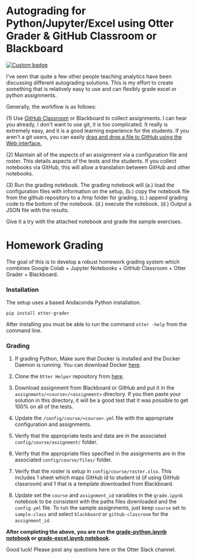 # Autograding for Python/Jupyter/Excel using Otter Grader & GitHub Classroom or Blackboard

[![Custom badge](https://img.shields.io/endpoint?logo=slack&url=https%3A%2F%2Fraw.githubusercontent.com%2Fucbds-infra%2Fotter-grader%2Fmaster%2Fslack-shields.json)](https://join.slack.com/t/otter-grader/shared_invite/enQtOTM5MTQ0MzkwMTk0LTBiNWIzZTYxNDA2NDZmM2JkMzcwZjA4YWViNDM4ZTgyNDVhNDgwOTQ0NjNlZjcwNmY5YzJiZjZhZGNhNzc5MjA)

I've seen that quite a few other people teaching analytics have been discussing different autograding solutions.  This is my effort to create something that is relatively easy to use and can flexibly grade excel or python assignments.  

Generally, the workflow is as follows:

  (1) Use [GitHub Classroom](https://classroom.github.com) or Blackboard to collect assignments.  I can hear you already, I don't want to use git, it is too complicated.  It really is extremely easy, and it is a good learning experience for the students.  If you aren't a git users, you can easily [drag and drop a file to GitHub using the Web interface.](https://help.github.com/en/github/managing-files-in-a-repository/adding-a-file-to-a-repository)

  (2) Maintain all of the aspects of an assignment via a configuration file and roster.  This details aspects of the tests and the students.  If you collect notebooks via GitHub, this will allow a translation between GitHub and other notebooks.

  (3) Run the grading notebook.  The grading notebook will (a.) load the configuration files with information on the setup, (b.) copy the notebook file from the github repository to a /tmp folder for grading, (c.) append grading code to the bottom of the notebook.  (d.) execute the notebook. (d.) Output a JSON file with the results.

Give it a try with the attached notebook and grade the sample exercises.  

# Homework Grading
The goal of this is to develop a robust homework grading system which combines Google Colab + Jupyter Notebooks + GitHub Classroom + Otter Grader + Blackboard.


### Installation
The setup uses a based Andaconda Python installation.

```
pip install otter-grader
```

After installing you must be able to run the command `otter -help` from the command line. 

### Grading
  1. If grading Python, Make sure that Docker is installed and the Docker Daemon is running.  You can download Docker [here](https://docs.docker.com/get-docker/).

  2. Clone the `Otter Helper` repository from [here](https://github.com/jkuruzovich/otter_helper).

  3.  Download assignment from Blackboard or GitHub and put it in the `assignments/<course>/<assignment>` directory. If you then paste your solution in this directory, it will be a good test that it was possible to get 100% on all of the tests.

  4. Update the `/config/course/<course>.yml` file with the appropriate configuration and assignments.

  5. Verify that the appropriate tests and data are in the associated `config/course/assignment/` folder.

  6. Verify that the appropriate files specified in the assignments are in the associated `config/course/files/` folder.

  7. Verify that the roster is setup in `config/course/roster.xlsx`. This includes 1 sheet which maps GitHub id to student id (if using GitHub classroom) and 1 that is a template downloaded from Blackboard.

  8. Update set the `course` and `assignment_id` varaibles in the `grade.ipynb` notebook to be consistent with the paths files downloaded and the `config.yml` file. To run the sample assignments, just keep `course` set to `sample-class` and select `blackboard` or `github-classroom` for the `assignment_id`.

**After completing the above, you are run the [grade-python.ipynb notebook](https://github.com/jkuruzovich/otter_helper/blob/master/notebooks/grade-python.ipynb) or [grade-excel.ipynb notebook](https://github.com/jkuruzovich/otter_helper/blob/master/notebooks/grade-python.ipynb).**  

Good luck! Please post any questions here or the Otter Slack channel.
